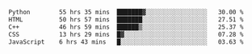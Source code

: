 <!--START_SECTION:waka-->

```txt
Python        55 hrs 35 mins  ███████▓░░░░░░░░░░░░░░░░░   30.00 %
HTML          50 hrs 57 mins  ███████░░░░░░░░░░░░░░░░░░   27.51 %
C++           46 hrs 59 mins  ██████▒░░░░░░░░░░░░░░░░░░   25.37 %
CSS           13 hrs 29 mins  █▓░░░░░░░░░░░░░░░░░░░░░░░   07.28 %
JavaScript    6 hrs 43 mins   █░░░░░░░░░░░░░░░░░░░░░░░░   03.63 %
```

<!--END_SECTION:waka-->

